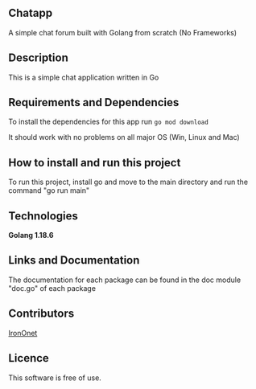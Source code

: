 ## Chatapp 

A simple chat forum built with Golang from scratch (No Frameworks)

## Description  

This is a simple chat application written in Go

## Requirements and Dependencies 

To install the dependencies for this app run 
`go mod download` 

It should work with no problems on all major OS (Win, Linux and Mac)


## How to install and  run this project 

To run this project, install go and move to the main directory 
and run the command "go run main"

## Technologies 

**Golang 1.18.6** 


## Links and Documentation 

The documentation for each package can be found 
in the doc module "doc.go" of each package

## Contributors 

[IronOnet](https://github.com/irononet)

## Licence 

This software is free of use.
